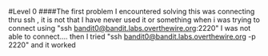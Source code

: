#Level 0
####The first problem I encountered solving this was connecting thru ssh , it is not that I have never used it or something when i was trying to connect using "ssh bandit0@bandit.labs.overthewire.org:2220" I was not able to connect.... then I tried "ssh bandit0@bandit.labs.overthewire.org -p 2220" and it worked

